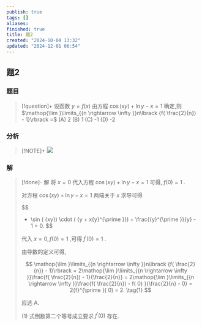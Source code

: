 ```yaml
---
publish: true
tags: []
aliases: 
finished: true
title: 题2
created: "2024-10-04 13:32"
updated: "2024-12-01 06:54"
---
```

## 题2
### 题目
> [!question]+
> 设函数 $y = f( x)$ 由方程 $\cos ( {xy})  + \ln y - x = 1$ 确定,则 $\mathop{\lim }\limits_{{n \rightarrow  \infty }}n\lbrack  {f( \frac{2}{n})  - 1}\rbrack   =$ 
> (A) 2 
> (B) 1 
> (C) -1 
> (D) -2
### 分析
> [!NOTE]+
> ![](https://img.hwenyi.live/202411092206156.webp)
### 解
> [!done]-
> 解 将 $x = 0$ 代入方程 $\cos ( {xy})  + \ln y - x = 1$ 可得, $f( 0)  = 1$ .
> 
> 对方程 $\cos ( {xy})  + \ln y - x = 1$ 两端关于 $x$ 求导可得
> 
> $$
> - \sin ( {xy})  \cdot  ( {y + x{y}^{\prime }})  + \frac{{y}^{\prime }}{y} - 1 = 0.
> $$
> 
> 代入 $x = 0,f( 0)  = 1$ ,可得 ${f}^{\prime }( 0)  = 1$ .
> 
> 由导数的定义可得,
> 
> $$
> \mathop{\lim }\limits_{{n \rightarrow  \infty }}n\lbrack  {f( \frac{2}{n})  - 1}\rbrack   = 2\mathop{\lim }\limits_{{n \rightarrow  \infty }}\frac{f( \frac{2}{n})  - 1}{\frac{2}{n}} = 2\mathop{\lim }\limits_{{n \rightarrow  \infty }}\frac{f( \frac{2}{n})  - f( 0) }{\frac{2}{n} - 0} = 2{f}^{\prime }( 0)  = 2. \tag{1}
> $$
> 
> 应选 A.
> 
> (1) 式倒数第二个等号成立要求 ${f}^{\prime }( 0)$ 存在.